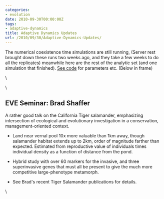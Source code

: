 ```yaml
---
categories:
- evolution
date: 2010-09-30T00:00:00Z
tags:
- adaptive-dynamics
title: Adaptive Dynamics Updates
url: /2010/09/30/Adaptive-Dynamics-Updates/
---
```


The numerical coexistence time simulations are still running, (Server
rest brought down these runs two weeks ago, and they take a few weeks to
do all the replicates) meanwhile here are the rest of the analytic set
(and one simulation that finished). [See
code](http://github.com/cboettig/AdaptiveDynamics/blob/a4374f840ca0ff81bc2775eff6309a904640bf99/demos/coexist_analytics.R "http://github.com/cboettig/AdaptiveDynamics/blob/a4374f840ca0ff81bc2775eff6309a904640bf99/demos/coexist_analytics.R")
for parameters etc. (Below in frame)

\

\

EVE Seminar: Brad Shaffer
-------------------------

A rather good talk on the California Tiger salamander, emphasizing
intersection of ecological and evolutionary investigation in a
conservation, management-oriented context.

-   Land near vernal pool 10x more valuable than 1km away, though
    salamander habitat extends up to 2km, order of magnitude farther
    than expected. Estimated from reproductive value of individuals
    times individual density as a function of distance from the pond.
-   Hybrid study with over 60 markers for the invasive, and three
    superinvasive genes that must all be present to give the much more
    competitive large-phenotype metamorph.

-   See Brad's recent Tiger Salamander publications for details.

\

